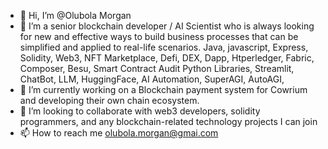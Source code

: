 - 👋 Hi, I’m @Olubola Morgan
- 👀 I’m a senior blockchain developer / AI Scientist who is always looking for new and effective ways to build business processes that can be simplified and applied to real-life scenarios.
Java, javascript, Express, Solidity, Web3, NFT Marketplace, Defi, DEX, Dapp, Htperledger, Fabric, Composer, Besu, Smart Contract Audit
Python Libraries, Streamlit, ChatBot, LLM, HuggingFace, AI Automation, SuperAGI, AutoAGI,
- 🌱 I’m currently working on a Blockchain payment system for Cowrium and developing their own chain ecosystem.
- 💞️ I’m looking to collaborate with web3 developers, solidity programmers, and any blockchain-related technology projects I can join
- 📫 How to reach me olubola.morgan@gmai.com

<!---
Oluscosco/Oluscosco is a ✨ special ✨ repository because its `README.md` (this file) appears on your GitHub profile.
You can click the Preview link to take a look at your changes.
--->
